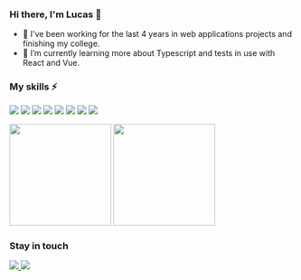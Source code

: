 ### Hi there, I'm Lucas 👋

- 🔭 I've been working for the last 4 years in web applications projects and finishing my college.
- 🌱 I’m currently learning more about Typescript and tests in use with React and Vue.

### My skills ⚡

<!--- icons on: https://github.com/alexandresanlim/Badges4-README.md-Profile -->

![](https://img.shields.io/badge/javascript-%23323330.svg?style=flat&logo=javascript&logoColor=%23F7DF1E)
![](https://img.shields.io/badge/TypeScript-007ACC?style=flat&logo=typescript&logoColor=white)
![](https://img.shields.io/badge/Vue.js-35495E?style=flat&logo=vue.js&logoColor=4FC08D)
![](https://img.shields.io/badge/React-20232A?style=flat&logo=react&logoColor=61DAFB)
![](https://img.shields.io/badge/Sass-CC6699?style=flat&logo=sass&logoColor=white)
![](https://img.shields.io/badge/Tailwind_CSS-38B2AC?style=flat&logo=tailwind-css&logoColor=white)
![](https://img.shields.io/badge/Node.js-43853D?style=flat&logo=node.js&logoColor=white)
![](https://img.shields.io/badge/Express.js-000000?style=flat&logo=express&logoColor=white)

<!--- stats on: https://github.com/anuraghazra/github-readme-stats -->

<div>
  <div style="display: inline_block">
      <img height="180em" src="https://github-readme-stats-sandy-six.vercel.app/api?username=lucas-santosP&show_icons=true&include_all_commits=true&count_private=true"/>
      <img height="180em" src="https://github-readme-stats-sandy-six.vercel.app/api/top-langs/?username=lucas-santosP&layout=compact&langs_count=7"/>
   </div>
</div>

### Stay in touch
<a href="https://www.linkedin.com/in/lucas-s-policarpo" target="_blank">
  <img src="https://img.shields.io/badge/linkedin-%230077B5.svg?style=flat&logo=linkedin&logoColor=white"/>
</a>
<a href="mailto:lucaspolicarpo.2018@gmail.com" target="_blank">
  <img src="https://img.shields.io/badge/Gmail-D14836?style=flat&logo=gmail&logoColor=white"/>
</a>
